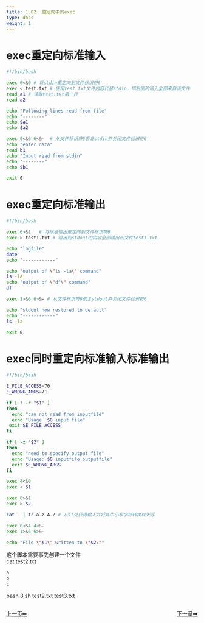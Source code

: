 ```yaml
---
title: 1.02  重定向中的exec
type: docs
weight: 1
---
```


# exec重定向标准输入
```bash
#!/bin/bash

exec 6<&0 # 将stdin重定向到文件标识符6
exec < test.txt # 使用test.txt文件内容代替stdin，即后面的输入全部来自该文件
read a1 # 读取test.txt第一行
read a2 

echo "Following lines read from file"
echo "--------"
echo $a1
echo $a2

exec 0<&6 6<&-  # 从文件标识符6恢复stdin并关闭文件标识符6
echo "enter data"
read b1
echo "Input read from stdin"
echo "--------"
echo $b1

exit 0
```   

# exec重定向标准输出   
```bash
#!/bin/bash

exec 6>&1   # 将标准输出重定向到文件标识符6
exec > test1.txt # 输出到stdout的内容全部输出到文件test1.txt

echo "logfile"
date
echo "------------"

echo "output of \"ls -la\" command"
ls -la
echo "output of \"df\" command"
df

exec 1>&6 6>&- # 从文件标识符6恢复stdout并关闭文件标识符6

echo "stdout now restored to default"
echo "------------"
ls -la

exit 0
```   

# exec同时重定向标准输入标准输出   
```bash
#!/bin/bash

E_FILE_ACCESS=70
E_WRONG_ARGS=71

if [ ! -r "$1" ]
then
  echo "can not read from inputfile"
  echo "Usage :$0 input file"
 exit $E_FILE_ACCESS
fi

if [ -z "$2" ]
then
  echo "need to specify output file"
  echo "Usage: $0 inputfile outputfile"
  exit $E_WRONG_ARGS
fi

exec 4<&0
exec < $1

exec 6>&1
exec > $2

cat - | tr a-z A-Z # 从$1处获得输入并将其中小写字符转换成大写

exec 0<&4 4<&-
exec 1>&6 6>&-

echo "File \"$1\" written to \"$2\""
```   
这个脚本需要事先创建一个文件   
cat test2.txt   
```bash
a
b
c
```   
   
bash 3.sh test2.txt test3.txt   


<div style="display: flex;justify-content: space-between;align-items: center;">
<p><a href="https://books.linuxwt.com/linuxwtabs/ChapterFive/Chongdingxiang1">上一页➡️</a></p>
<p><a href="https://books.linuxwt.com/linuxwtabs/ChapterSix">下一章➡️</a></p>
</div>